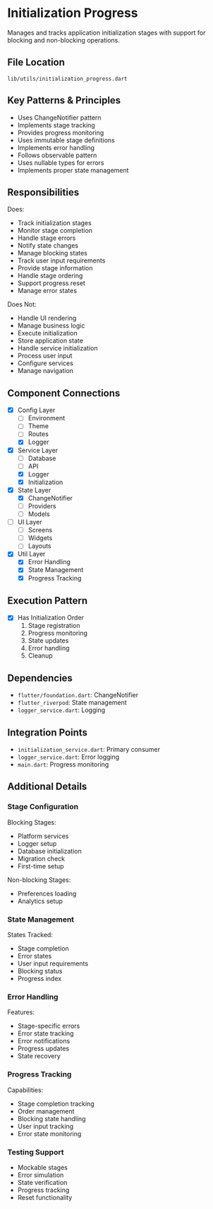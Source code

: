 # Initialization Progress

Manages and tracks application initialization stages with support for blocking and non-blocking operations.

## File Location
`lib/utils/initialization_progress.dart`

## Key Patterns & Principles
- Uses ChangeNotifier pattern
- Implements stage tracking
- Provides progress monitoring
- Uses immutable stage definitions
- Implements error handling
- Follows observable pattern
- Uses nullable types for errors
- Implements proper state management

## Responsibilities
Does:
- Track initialization stages
- Monitor stage completion
- Handle stage errors
- Notify state changes
- Manage blocking states
- Track user input requirements
- Provide stage information
- Handle stage ordering
- Support progress reset
- Manage error states

Does Not:
- Handle UI rendering
- Manage business logic
- Execute initialization
- Store application state
- Handle service initialization
- Process user input
- Configure services
- Manage navigation

## Component Connections
- [x] Config Layer
  - [ ] Environment
  - [ ] Theme
  - [ ] Routes
  - [x] Logger
- [x] Service Layer
  - [ ] Database
  - [ ] API
  - [x] Logger
  - [x] Initialization
- [x] State Layer
  - [x] ChangeNotifier
  - [ ] Providers
  - [ ] Models
- [ ] UI Layer
  - [ ] Screens
  - [ ] Widgets
  - [ ] Layouts
- [x] Util Layer
  - [x] Error Handling
  - [x] State Management
  - [x] Progress Tracking

## Execution Pattern
- [x] Has Initialization Order
  1. Stage registration
  2. Progress monitoring
  3. State updates
  4. Error handling
  5. Cleanup

## Dependencies
- `flutter/foundation.dart`: ChangeNotifier
- `flutter_riverpod`: State management
- `logger_service.dart`: Logging

## Integration Points
- `initialization_service.dart`: Primary consumer
- `logger_service.dart`: Error logging
- `main.dart`: Progress monitoring

## Additional Details

### Stage Configuration
Blocking Stages:
- Platform services
- Logger setup
- Database initialization
- Migration check
- First-time setup

Non-blocking Stages:
- Preferences loading
- Analytics setup

### State Management
States Tracked:
- Stage completion
- Error states
- User input requirements
- Blocking status
- Progress index

### Error Handling
Features:
- Stage-specific errors
- Error state tracking
- Error notifications
- Progress updates
- State recovery

### Progress Tracking
Capabilities:
- Stage completion tracking
- Order management
- Blocking state handling
- User input tracking
- Error state monitoring

### Testing Support
- Mockable stages
- Error simulation
- State verification
- Progress tracking
- Reset functionality 